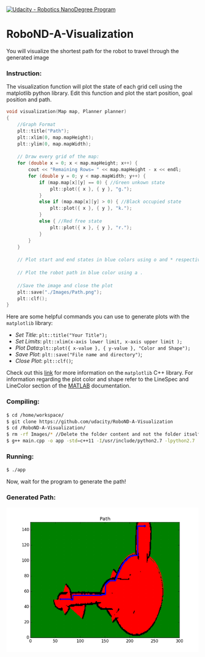 [![Udacity - Robotics NanoDegree Program](https://s3-us-west-1.amazonaws.com/udacity-robotics/Extra+Images/RoboND_flag.png)](https://www.udacity.com/robotics)

# RoboND-A-Visualization
You will visualize the shortest path for the robot to travel through the generated image

### Instruction:
The visualization function will plot the state of each grid cell using the matplotlib python library. Edit this function and plot the start position, goal position and path.
``` C++
void visualization(Map map, Planner planner)
{
    //Graph Format
    plt::title("Path");
    plt::xlim(0, map.mapHeight);
    plt::ylim(0, map.mapWidth);

    // Draw every grid of the map:
    for (double x = 0; x < map.mapHeight; x++) {
        cout << "Remaining Rows= " << map.mapHeight - x << endl;
        for (double y = 0; y < map.mapWidth; y++) {
            if (map.map[x][y] == 0) { //Green unkown state
                plt::plot({ x }, { y }, "g.");
            }
            else if (map.map[x][y] > 0) { //Black occupied state
                plt::plot({ x }, { y }, "k.");
            }
            else { //Red free state
                plt::plot({ x }, { y }, "r.");
            }
        }
    }

    // Plot start and end states in blue colors using o and * respectively
    
    // Plot the robot path in blue color using a .
    
    //Save the image and close the plot
    plt::save("./Images/Path.png");
    plt::clf();
}
```
Here are some helpful commands you can use to generate plots with the `matplotlib` library:
* *Set Title*: `plt::title("Your Title");`
* *Set Limits*: `plt::xlim(x-axis lower limit, x-axis upper limit );`
* *Plot Data*:`plt::plot({ x-value }, { y-value }, "Color and Shape");`
* *Save Plot*: `plt::save("File name and directory")`;
* *Close Plot*:   `plt::clf()`;

Check out this [link](https://github.com/lava/matplotlib-cpp) for more information on the `matplotlib` C++ library. For information regarding the plot color and shape refer to the LineSpec and LineColor section of the [MATLAB](https://www.mathworks.com/help/matlab/ref/plot.html?requestedDomain=true) documentation. 

### Compiling:
```sh
$ cd /home/workspace/
$ git clone https://github.com/udacity/RoboND-A-Visualization
$ cd /RoboND-A-Visualization/
$ rm -rf Images/* //Delete the folder content and not the folder itself!
$ g++ main.cpp -o app -std=c++11 -I/usr/include/python2.7 -lpython2.7
```

### Running:
```sh
$ ./app
```

Now, wait for the program to generate the path!

### Generated Path:

![alt text](Images/Path.png)

